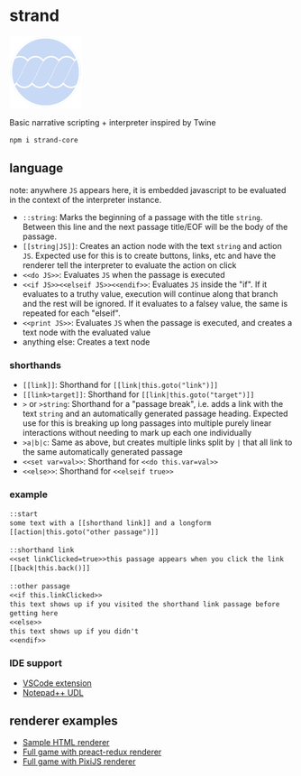 # strand

![strand icon](./strandIcon.png)

Basic narrative scripting + interpreter inspired by Twine

```sh
npm i strand-core
```

## language

note: anywhere `JS` appears here, it is embedded javascript to be evaluated in the context of the interpreter instance.

- `::string`: Marks the beginning of a passage with the title `string`. Between this line and the next passage title/EOF will be the body of the passage.
- `[[string|JS]]`: Creates an action node with the text `string` and action `JS`. Expected use for this is to create buttons, links, etc and have the renderer tell the interpreter to evaluate the action on click
- `<<do JS>>`: Evaluates `JS` when the passage is executed
- `<<if JS>><<elseif JS>><<endif>>`: Evaluates `JS` inside the "if". If it evaluates to a truthy value, execution will continue along that branch and the rest will be ignored. If it evaluates to a falsey value, the same is repeated for each "elseif".
- `<<print JS>>`: Evaluates `JS` when the passage is executed, and creates a text node with the evaluated value
- anything else: Creates a text node

### shorthands

- `[[link]]`: Shorthand for `[[link|this.goto("link")]]`
- `[[link>target]]`: Shorthand for `[[link|this.goto("target")]]`
- `>` or `>string`: Shorthand for a "passage break", i.e. adds a link with the text `string` and an automatically generated passage heading. Expected use for this is breaking up long passages into multiple purely linear interactions without needing to mark up each one individually
- `>a|b|c`: Same as above, but creates multiple links split by `|` that all link to the same automatically generated passage
- `<<set var=val>>`: Shorthand for `<<do this.var=val>>`
- `<<else>>`: Shorthand for `<<elseif true>>`

### example

```
::start
some text with a [[shorthand link]] and a longform [[action|this.goto("other passage")]]

::shorthand link
<<set linkClicked=true>>this passage appears when you click the link
[[back|this.back()]]

::other passage
<<if this.linkClicked>>
this text shows up if you visited the shorthand link passage before getting here
<<else>>
this text shows up if you didn't
<<endif>>
```

### IDE support
- [VSCode extension](https://marketplace.visualstudio.com/items?itemName=seansleblanc.strand-vscode)
- [Notepad++ UDL](https://github.com/seleb/strand-npp)

## renderer examples

- [Sample HTML renderer](https://github.com/seleb/strand-htmlrenderer)
- [Full game with preact-redux renderer](https://github.com/seleb/Gothic-Novel-Jam-2018)
- [Full game with PixiJS renderer](https://github.com/SweetheartSquad/GameOff2021)
